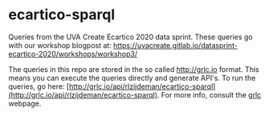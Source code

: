# ecartico-sparql
Queries from the UVA Create Ecartico 2020 data sprint. These queries go with our workshop blogpost at: https://uvacreate.gitlab.io/datasprint-ecartico-2020/workshops/workshop3/

The queries in this repo are stored in the so called http://grlc.io format. This means you can execute the queries directly and generate API's. To run the queries, go here: [http://grlc.io/api/rlzijdeman/ecartico-sparql](http://grlc.io/api/rlzijdeman/ecartico-sparql). For more info, consult the [grlc](http://grlc.io) webpage. 
